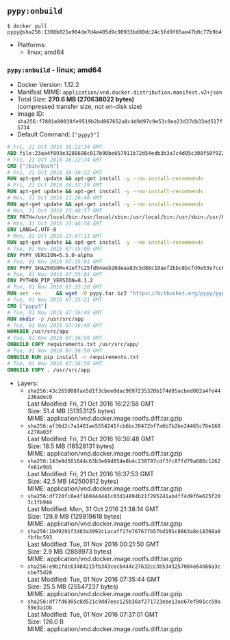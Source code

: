 ## `pypy:onbuild`

```console
$ docker pull pypy@sha256:1308b821e904de7d4e405d9c90933bd80dc24c5fd9f65ae47b0c77b9b4fcb3a8
```

-	Platforms:
	-	linux; amd64

### `pypy:onbuild` - linux; amd64

-	Docker Version: 1.12.2
-	Manifest MIME: `application/vnd.docker.distribution.manifest.v2+json`
-	Total Size: **270.6 MB (270638022 bytes)**  
	(compressed transfer size, not on-disk size)
-	Image ID: `sha256:f7801e80038fe9519b2bd867652a8c4d9d97c9e53c0ee23d37db33ed517f5734`
-	Default Command: `["pypy3"]`

```dockerfile
# Fri, 21 Oct 2016 16:22:34 GMT
ADD file:23aa4f893e3288698c017b90be657911b72d54edb3b3a7c4d05c308f50f9228f in / 
# Fri, 21 Oct 2016 16:22:34 GMT
CMD ["/bin/bash"]
# Fri, 21 Oct 2016 16:36:32 GMT
RUN apt-get update && apt-get install -y --no-install-recommends 		ca-certificates 		curl 		wget 	&& rm -rf /var/lib/apt/lists/*
# Fri, 21 Oct 2016 16:37:29 GMT
RUN apt-get update && apt-get install -y --no-install-recommends 		bzr 		git 		mercurial 		openssh-client 		subversion 				procps 	&& rm -rf /var/lib/apt/lists/*
# Mon, 31 Oct 2016 21:26:48 GMT
RUN apt-get update && apt-get install -y --no-install-recommends 		autoconf 		automake 		bzip2 		file 		g++ 		gcc 		imagemagick 		libbz2-dev 		libc6-dev 		libcurl4-openssl-dev 		libdb-dev 		libevent-dev 		libffi-dev 		libgdbm-dev 		libgeoip-dev 		libglib2.0-dev 		libjpeg-dev 		libkrb5-dev 		liblzma-dev 		libmagickcore-dev 		libmagickwand-dev 		libmysqlclient-dev 		libncurses-dev 		libpng-dev 		libpq-dev 		libreadline-dev 		libsqlite3-dev 		libssl-dev 		libtool 		libwebp-dev 		libxml2-dev 		libxslt-dev 		libyaml-dev 		make 		patch 		xz-utils 		zlib1g-dev 	&& rm -rf /var/lib/apt/lists/*
# Mon, 31 Oct 2016 23:46:57 GMT
ENV PATH=/usr/local/bin:/usr/local/sbin:/usr/local/bin:/usr/sbin:/usr/bin:/sbin:/bin
# Mon, 31 Oct 2016 23:46:58 GMT
ENV LANG=C.UTF-8
# Mon, 31 Oct 2016 23:47:11 GMT
RUN apt-get update && apt-get install -y --no-install-recommends 		tcl 		tk 	&& rm -rf /var/lib/apt/lists/*
# Tue, 01 Nov 2016 07:35:00 GMT
ENV PYPY_VERSION=5.5.0-alpha
# Tue, 01 Nov 2016 07:35:01 GMT
ENV PYPY_SHA256SUM=41ef7c25fd04eeb20deaa83c5d88c10aef2bbc8bcfd9e53e7cc61136220861cc
# Tue, 01 Nov 2016 07:35:01 GMT
ENV PYTHON_PIP_VERSION=8.1.2
# Tue, 01 Nov 2016 07:35:20 GMT
RUN set -ex 	&& wget -O pypy.tar.bz2 "https://bitbucket.org/pypy/pypy/downloads/pypy3.3-v${PYPY_VERSION}-linux64.tar.bz2" 	&& echo "$PYPY_SHA256SUM  pypy.tar.bz2" | sha256sum -c 	&& tar -xjC /usr/local --strip-components=1 -f pypy.tar.bz2 	&& rm pypy.tar.bz2 		&& if [ ! -e /usr/local/bin/pip3 ]; then : 		&& wget -O /tmp/get-pip.py 'https://bootstrap.pypa.io/get-pip.py' 		&& pypy3 /tmp/get-pip.py "pip==$PYTHON_PIP_VERSION" 		&& rm /tmp/get-pip.py 	; fi 	&& pip3 install --no-cache-dir --upgrade --force-reinstall "pip==$PYTHON_PIP_VERSION" 	&& [ "$(pip list |tac|tac| awk -F '[ ()]+' '$1 == "pip" { print $2; exit }')" = "$PYTHON_PIP_VERSION" ] 		&& rm -rf ~/.cache
# Tue, 01 Nov 2016 07:35:21 GMT
CMD ["pypy3"]
# Tue, 01 Nov 2016 07:36:49 GMT
RUN mkdir -p /usr/src/app
# Tue, 01 Nov 2016 07:36:49 GMT
WORKDIR /usr/src/app
# Tue, 01 Nov 2016 07:36:50 GMT
ONBUILD COPY requirements.txt /usr/src/app/
# Tue, 01 Nov 2016 07:36:50 GMT
ONBUILD RUN pip install -r requirements.txt
# Tue, 01 Nov 2016 07:36:50 GMT
ONBUILD COPY . /usr/src/app
```

-	Layers:
	-	`sha256:43c265008fae5d1f3cbee0dac9697235320b174d85acbed002a4fe44236adec0`  
		Last Modified: Fri, 21 Oct 2016 16:22:58 GMT  
		Size: 51.4 MB (51353125 bytes)  
		MIME: application/vnd.docker.image.rootfs.diff.tar.gzip
	-	`sha256:af36d2c7a1481ae5554241fcb6bc20472bf7a6b7b2be24465c76e168c278a03f`  
		Last Modified: Fri, 21 Oct 2016 16:36:48 GMT  
		Size: 18.5 MB (18528131 bytes)  
		MIME: application/vnd.docker.image.rootfs.diff.tar.gzip
	-	`sha256:143e9d501644c63b3e69d854e8b4c238797cdf3fc87fd79a686c1262fe61e9b5`  
		Last Modified: Fri, 21 Oct 2016 16:37:53 GMT  
		Size: 42.5 MB (42500812 bytes)  
		MIME: application/vnd.docker.image.rootfs.diff.tar.gzip
	-	`sha256:df720fc8e4f160444441c03d14894b21f295241ab4ff4d9f6e625f203c1fb944`  
		Last Modified: Mon, 31 Oct 2016 21:38:14 GMT  
		Size: 129.8 MB (129819618 bytes)  
		MIME: application/vnd.docker.image.rootfs.diff.tar.gzip
	-	`sha256:1bd9291f3483a3992c1acaff27e767677b57bd191c8863a8e18368a0fbfbc593`  
		Last Modified: Tue, 01 Nov 2016 00:21:50 GMT  
		Size: 2.9 MB (2888973 bytes)  
		MIME: application/vnd.docker.image.rootfs.diff.tar.gzip
	-	`sha256:e9b1fdc63484215fb343cecb444c27632cc3b5343257004e64b66a3ccbe75d28`  
		Last Modified: Tue, 01 Nov 2016 07:35:44 GMT  
		Size: 25.5 MB (25547237 bytes)  
		MIME: application/vnd.docker.image.rootfs.diff.tar.gzip
	-	`sha256:df7fd6305c8d521c9dd7eec125b36af271723ebe13ae67ef801cc59a59e3a1bb`  
		Last Modified: Tue, 01 Nov 2016 07:37:01 GMT  
		Size: 126.0 B  
		MIME: application/vnd.docker.image.rootfs.diff.tar.gzip
